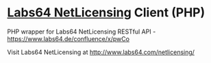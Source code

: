 # [Labs64 NetLicensing](http://www.labs64.com/netlicensing/) Client (PHP)

PHP wrapper for Labs64 NetLicensing RESTful API - https://www.labs64.de/confluence/x/pwCo

Visit Labs64 NetLicensing at http://www.labs64.com/netlicensing/
